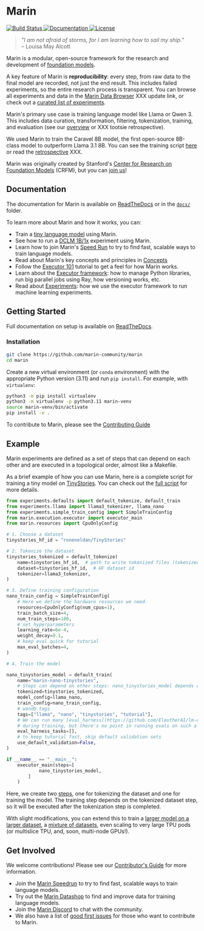 # Marin

<a href="https://github.com/marin-community/marin/actions?query=branch%3Amain++">
    <img alt="Build Status" src="https://img.shields.io/github/actions/workflow/status/marin-community/marin/run_tests.yaml?branch=main">
</a>
<a href="https://marin.readthedocs.io/en/latest/?badge=latest">
    <img alt="Documentation" src="https://readthedocs.org/projects/marin/badge/?version=latest">
</a>
<a href="">
    <img alt="License" src="https://img.shields.io/github/license/marin-community/marin?color=blue" />
</a>

<!--marin-intro-start-->

> "*I am not afraid of storms, for I am learning how to sail my ship.*"<br/>
> – Louisa May Alcott

Marin is a modular, open-source framework for the research and development of [foundation models](https://en.wikipedia.org/wiki/Foundation_model).

A key feature of Marin is **reproducibility**: every step, from raw data to the final model are recorded, not just the end result.
This includes failed experiments, so the entire research process is transparent.
You can browse all experiments and data in the [Marin Data Browser](https://crfm.stanford.edu/marin/data_browser/) XXX update link,
or check out a [curated list of experiments](docs/reports/index.md).

Marin's primary use case is training language model like Llama or Qwen 3.
This includes data curation, transformation, filtering, tokenization,
training, and evaluation (see our [overview](docs/lm/overview.md) or XXX tootsie retrospective).

We used Marin to train the Caravel 8B model, the first open-source 8B-class model to outperform Llama 3.1 8B.
You can see the training script [here](https://github.com/marin-community/marin/blob/main/experiments/tootsie/exp600_tootsie.py) or read the [retrospective](docs/lm/tootsie-retrospective.md) XXX.

Marin was originally created by Stanford's [Center for Research on Foundation Models](https://crfm.stanford.edu/) (CRFM),
but you can [join us](#get-involved)!

<!--marin-intro-end-->

## Documentation

The documentation for Marin is available on [ReadTheDocs](https://marin.readthedocs.io/en/latest/) or in the [`docs/`](docs/) folder.

<!--marin-first-steps-start-->

To learn more about Marin and how it works, you can:

- Train a [tiny language model](docs/tutorials/first-experiment.md) using Marin.
- See how to run a [DCLM 1B/1x](docs/tutorials/train-an-lm.md) experiment using Marin.
- Learn how to join Marin's [Speed Run](docs/tutorials/submitting-speedrun.md) to try to find fast, scalable ways to train language models.
- Read about Marin's key concepts and principles in [Concepts](docs/explanation/concepts.md)
- Follow the [Executor 101](docs/tutorials/executor-101) tutorial to get a feel for how Marin works.
- Learn about the [Executor framework](docs/explanation/executor.md): how to manage Python libraries, run big parallel jobs using Ray, how versioning works, etc.
- Read about [Experiments](docs/explanation/experiments.md): how we use the executor framework to run machine learning experiments.

<!--marin-first-steps-end-->

## Getting Started

Full documentation on setup is available on [ReadTheDocs](https://marin.readthedocs.io/en/latest/tutorials/getting-started/).

### Installation

```bash
git clone https://github.com/marin-community/marin
cd marin
```

Create a new virtual environment (or `conda` environment)
with the appropriate Python version (3.11) and run `pip install`. For example, with `virtualenv`:

```bash
python3 -m pip install virtualenv
python3 -m virtualenv -p python3.11 marin-venv
source marin-venv/bin/activate
pip install -e .
```

To contribute to Marin, please see the [Contributing Guide](docs/dev-guide/contributing.md)

## Example

Marin experiments are defined as a set of steps that can depend on each other and are executed in a topological order,
almost like a Makefile.

As a brief example of how you can use Marin, here is a complete script for training a tiny model on [TinyStories](https://huggingface.co/datasets/roneneldan/TinyStories).
You can check out the [full script](https://github.com/marin-community/marin/blob/main/experiments/tutorial/train_tiny_model_cpu.py) for more details.

<!--marin-example-start-->

```python
from experiments.defaults import default_tokenize, default_train
from experiments.llama import llama3_tokenizer, llama_nano
from experiments.simple_train_config import SimpleTrainConfig
from marin.execution.executor import executor_main
from marin.resources import CpuOnlyConfig

# 1. Choose a dataset
tinystories_hf_id = "roneneldan/TinyStories"

# 2. Tokenize the dataset
tinystories_tokenized = default_tokenize(
    name=tinystories_hf_id,  # path to write tokenized files (tokenized/ will be prepended)
    dataset=tinystories_hf_id,  # HF dataset id
    tokenizer=llama3_tokenizer,
)

# 3. Define training configuration
nano_train_config = SimpleTrainConfig(
    # Here we define the hardware resources we need.
    resources=CpuOnlyConfig(num_cpus=1),
    train_batch_size=4,
    num_train_steps=100,
    # set hyperparameters
    learning_rate=6e-4,
    weight_decay=0.1,
    # keep eval quick for tutorial
    max_eval_batches=4,
)

# 4. Train the model

nano_tinystories_model = default_train(
    name="marin-nano-tinystories",
    # Steps can depend on other steps: nano_tinystories_model depends on tinystories_tokenized
    tokenized=tinystories_tokenized,
    model_config=llama_nano,
    train_config=nano_train_config,
    # wandb tags
    tags=["llama", "nano", "tinystories", "tutorial"],
    # We can run many [eval_harness](https://github.com/EleutherAI/lm-evaluation-harness) tasks in the loop
    # during training, but there's no point in running evals on such a tiny model
    eval_harness_tasks=[],
    # to keep tutorial fast, skip default validation sets
    use_default_validation=False,
)

if __name__ == "__main__":
    executor_main(steps=[
            nano_tinystories_model,
        ]
    )
```

Here, we create two [steps](docs/explanation/executor.md#steps), one for tokenizing the dataset and one for training the model.
The training step depends on the tokenized dataset step, so it will be executed after the tokenization step is completed.

<!--marin-example-end-->

With slight modifications, you can extend this to train a [larger model on a larger dataset](docs/tutorials/train-an-lm.md),
a [mixture of datasets](docs/tutorials/train-an-lm.md#mixture-of-sources), even scaling to very large TPU pods
(or multislice TPU, and, soon, multi-node GPUs!).


## Get Involved

We welcome contributions! Please see our [Contributor's Guide](docs/dev-guide/contributing.md) for more information.

<!--marin-get-involved-start-->

- Join the [Marin Speedrun](https://marin.community/speedrun/) to try to find fast, scalable ways to train language models.
- Try out the [Marin Datashop](XXX) to find and improve data for training language models.
- Join the [Marin Discord](https://discord.gg/J9CTk7pqcM) to chat with the community.
- We also have a list of [good first issues](https://github.com/marin-community/marin/issues?q=is%3Aissue+is%3Aopen+label%3A%22good+first+issue%22) for those who want to contribute to Marin.

<!--marin-get-involved-end-->
